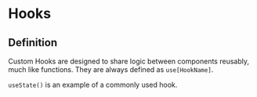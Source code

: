 # Hooks
## Definition
Custom Hooks are designed to share logic between components reusably, much like functions.
They are always defined as `use[HookName]`.

`useState()` is an example of a commonly used hook.
